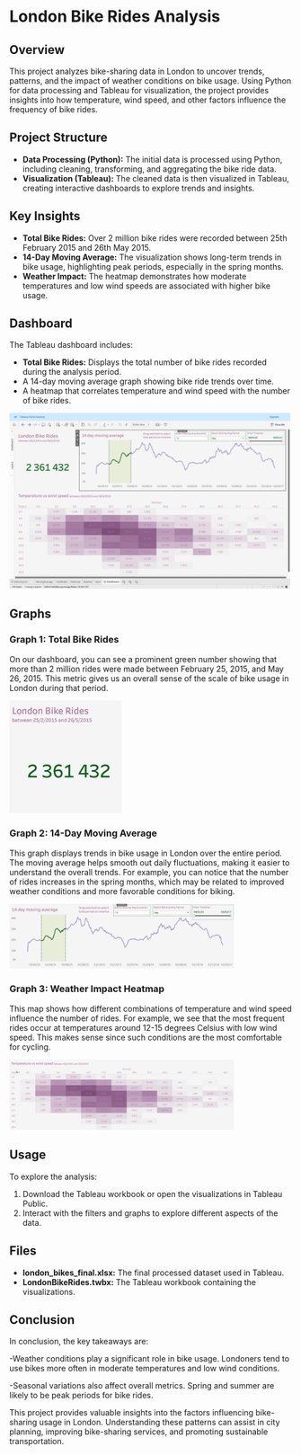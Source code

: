 # London Bike Rides Analysis

## Overview

This project analyzes bike-sharing data in London to uncover trends, patterns, and the impact of weather conditions on bike usage. Using Python for data processing and Tableau for visualization, the project provides insights into how temperature, wind speed, and other factors influence the frequency of bike rides.

## Project Structure

- **Data Processing (Python):** The initial data is processed using Python, including cleaning, transforming, and aggregating the bike ride data.
- **Visualization (Tableau):** The cleaned data is then visualized in Tableau, creating interactive dashboards to explore trends and insights.

## Key Insights

- **Total Bike Rides:** Over 2 million bike rides were recorded between 25th February 2015 and 26th May 2015.
- **14-Day Moving Average:** The visualization shows long-term trends in bike usage, highlighting peak periods, especially in the spring months.
- **Weather Impact:** The heatmap demonstrates how moderate temperatures and low wind speeds are associated with higher bike usage.

## Dashboard

The Tableau dashboard includes:

- **Total Bike Rides:** Displays the total number of bike rides recorded during the analysis period.
- A 14-day moving average graph showing bike ride trends over time.
- A heatmap that correlates temperature and wind speed with the number of bike rides.

<img src="images/dash0.png" alt="Dashboard" width="500"/>

## Graphs

### Graph 1: Total Bike Rides

On our dashboard, you can see a prominent green number showing that more than 2 million rides were made between February 25, 2015, and May 26, 2015. This metric gives us an overall sense of the scale of bike usage in London during that period.

<img src="images/dash1.png" alt="Graph 1" width="200"/>

### Graph 2: 14-Day Moving Average

 This graph displays trends in bike usage in London over the entire period. The moving average helps smooth out daily fluctuations, making it easier to understand the overall trends. For example, you can notice that the number of rides increases in the spring months, which may be related to improved weather conditions and more favorable conditions for biking.

<img src="images/dash2.png" alt="Graph 2" width="400"/>

### Graph 3: Weather Impact Heatmap

This map shows how different combinations of temperature and wind speed influence the number of rides. For example, we see that the most frequent rides occur at temperatures around 12-15 degrees Celsius with low wind speed. This makes sense since such conditions are the most comfortable for cycling.

<img src="images/dash3.png" alt="Graph 3" width="400"/>

## Usage

To explore the analysis:

1. Download the Tableau workbook or open the visualizations in Tableau Public.
2. Interact with the filters and graphs to explore different aspects of the data.

## Files

- **london_bikes_final.xlsx:** The final processed dataset used in Tableau.
- **LondonBikeRides.twbx:** The Tableau workbook containing the visualizations.

## Conclusion
In conclusion, the key takeaways are:

-Weather conditions play a significant role in bike usage. Londoners tend to use bikes more often in moderate temperatures and low wind conditions.

-Seasonal variations also affect overall metrics. Spring and summer are likely to be peak periods for bike rides.

This project provides valuable insights into the factors influencing bike-sharing usage in London. Understanding these patterns can assist in city planning, improving bike-sharing services, and promoting sustainable transportation.
